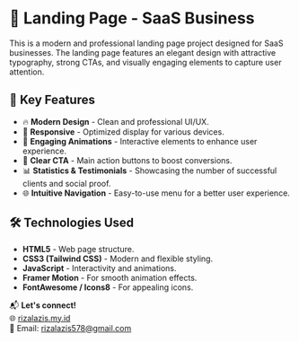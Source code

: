 # 🚀 Landing Page - SaaS Business

This is a modern and professional landing page project designed for SaaS businesses. The landing page features an elegant design with attractive typography, strong CTAs, and visually engaging elements to capture user attention.

## 📌 Key Features
- 🔥 **Modern Design** - Clean and professional UI/UX.
- 📱 **Responsive** - Optimized display for various devices.
- 🎨 **Engaging Animations** - Interactive elements to enhance user experience.
- 🚀 **Clear CTA** - Main action buttons to boost conversions.
- 📊 **Statistics & Testimonials** - Showcasing the number of successful clients and social proof.
- 🌐 **Intuitive Navigation** - Easy-to-use menu for a better user experience.

## 🛠️ Technologies Used
- **HTML5** - Web page structure.
- **CSS3 (Tailwind CSS)** - Modern and flexible styling.
- **JavaScript** - Interactivity and animations.
- **Framer Motion** - For smooth animation effects.
- **FontAwesome / Icons8** - For appealing icons.

📬 **Let's connect!**  
🌐 [rizalazis.my.id](https://rizalazis.my.id)  
📧 Email: rizalazis578@gmail.com 

